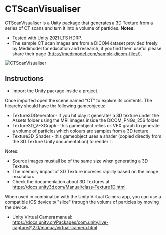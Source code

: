 # CTScanVisualiser
CTScanVisualiser is a Unity package that generates a 3D Texture from a series of CT scans and turn it into a volume of particles.
**Notes:** 
* Tested with Unity 2021 LTS HDRP.
* The sample CT scan images are from a DICOM dataset provided freely by Medimodel for education and research, if you find them useful please share their page (https://medimodel.com/sample-dicom-files/).

![CTScanVisualiser](https://user-images.githubusercontent.com/1048085/197761936-0833e41e-2d0f-4335-aa3f-a5eed0bdd02f.gif)

## Instructions
* Import the Unity package inside a project.

Once imported open the scene named "CT" to explore its contents. The hiearchy should have the following gameobjects:
* Texture3DGenerator - if you hit play it generates a 3D texture under the Assets folder using the MRI images inside the DICOM_PNGs_256 folder.
* Texture3D_VFXGraph - this gameobject relies on VFX graph to generate a volume of particles which colours are samples from a 3D texture.
* Texture3D_Shader - this gameobject uses a shader (copied directly from the 3D Texture Unity documentation) to render it.

Notes:
* Source images must all be of the same size when generating a 3D Texture.
* The memory impact of 3D Texture increses rapidly based on the image resolution.
* Check the documentation about 3D Textures at https://docs.unity3d.com/Manual/class-Texture3D.html.

When used in combination with the Unity Virtual Camera app, you can use a compatible iOS device to "slice" through the volume of particles by moving the device.

* Unity Virtual Camera manual: https://docs.unity.cn/Packages/com.unity.live-capture@2.0/manual/virtual-camera.html
